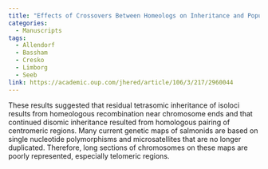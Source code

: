 ```yaml
---
title: "Effects of Crossovers Between Homeologs on Inheritance and Population Genomics in Polyploid-Derived Salmonid Fishes"
categories:
  - Manuscripts
tags:
  - Allendorf
  - Bassham
  - Cresko
  - Limborg
  - Seeb
link: https://academic.oup.com/jhered/article/106/3/217/2960044
---
```


These results suggested that residual tetrasomic inheritance of isoloci results from homeologous recombination near chromosome ends and that continued disomic inheritance resulted from homologous pairing of centromeric regions. Many current genetic maps of salmonids are based on single nucleotide polymorphisms and microsatellites that are no longer duplicated. Therefore, long sections of chromosomes on these maps are poorly represented, especially telomeric regions. 